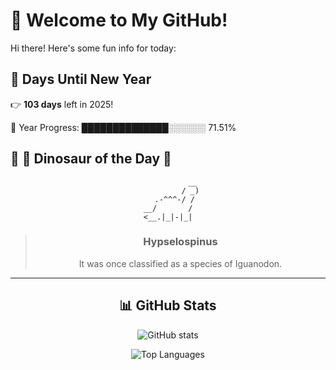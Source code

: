 # 🦖 Welcome to My GitHub!

Hi there! Here's some fun info for today:

## 📅 Days Until New Year
👉 **103 days** left in 2025!

📅 Year Progress: ██████████████░░░░░░ 71.51%

## 🌟 🦕 Dinosaur of the Day 🌟

<div align="center">

```text
           __
          / _)
   .-^^^-/ /
__/       /
<__.|_|-|_|
```

> ### **Hypselospinus**
> It was once classified as a species of Iguanodon.

---

## 📊 GitHub Stats
![GitHub stats](https://github-readme-stats.vercel.app/api?username=MAadinP&show_icons=true&theme=tokyonight)

![Top Languages](https://github-readme-stats.vercel.app/api/top-langs/?username=MAadinP&layout=compact&theme=tokyonight&cache_seconds=1)


</div>